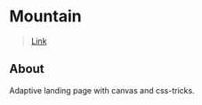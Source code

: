 # Mountain

> [Link](https://vldmrmatveev.github.io/mountain/)

## About

Adaptive landing page with canvas and css-tricks.